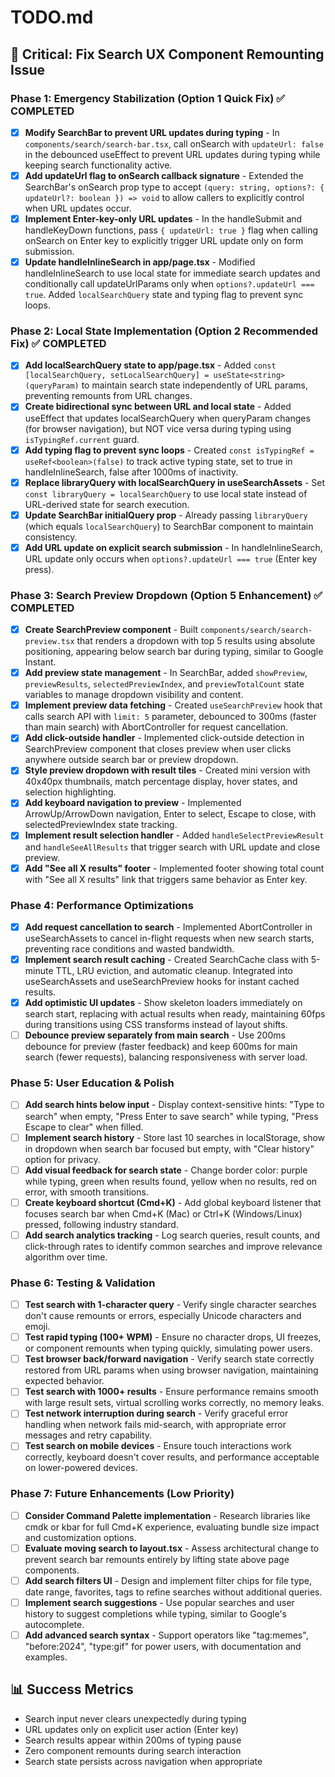 # TODO.md

## 🚨 Critical: Fix Search UX Component Remounting Issue

### Phase 1: Emergency Stabilization (Option 1 Quick Fix) ✅ COMPLETED
- [x] **Modify SearchBar to prevent URL updates during typing** - In `components/search/search-bar.tsx`, call onSearch with `updateUrl: false` in the debounced useEffect to prevent URL updates during typing while keeping search functionality active.
- [x] **Add updateUrl flag to onSearch callback signature** - Extended the SearchBar's onSearch prop type to accept `(query: string, options?: { updateUrl?: boolean }) => void` to allow callers to explicitly control when URL updates occur.
- [x] **Implement Enter-key-only URL updates** - In the handleSubmit and handleKeyDown functions, pass `{ updateUrl: true }` flag when calling onSearch on Enter key to explicitly trigger URL update only on form submission.
- [x] **Update handleInlineSearch in app/page.tsx** - Modified handleInlineSearch to use local state for immediate search updates and conditionally call updateUrlParams only when `options?.updateUrl === true`. Added `localSearchQuery` state and typing flag to prevent sync loops.

### Phase 2: Local State Implementation (Option 2 Recommended Fix) ✅ COMPLETED
- [x] **Add localSearchQuery state to app/page.tsx** - Added `const [localSearchQuery, setLocalSearchQuery] = useState<string>(queryParam)` to maintain search state independently of URL params, preventing remounts from URL changes.
- [x] **Create bidirectional sync between URL and local state** - Added useEffect that updates localSearchQuery when queryParam changes (for browser navigation), but NOT vice versa during typing using `isTypingRef.current` guard.
- [x] **Add typing flag to prevent sync loops** - Created `const isTypingRef = useRef<boolean>(false)` to track active typing state, set to true in handleInlineSearch, false after 1000ms of inactivity.
- [x] **Replace libraryQuery with localSearchQuery in useSearchAssets** - Set `const libraryQuery = localSearchQuery` to use local state instead of URL-derived state for search execution.
- [x] **Update SearchBar initialQuery prop** - Already passing `libraryQuery` (which equals `localSearchQuery`) to SearchBar component to maintain consistency.
- [x] **Add URL update on explicit search submission** - In handleInlineSearch, URL update only occurs when `options?.updateUrl === true` (Enter key press).

### Phase 3: Search Preview Dropdown (Option 5 Enhancement) ✅ COMPLETED
- [x] **Create SearchPreview component** - Built `components/search/search-preview.tsx` that renders a dropdown with top 5 results using absolute positioning, appearing below search bar during typing, similar to Google Instant.
- [x] **Add preview state management** - In SearchBar, added `showPreview`, `previewResults`, `selectedPreviewIndex`, and `previewTotalCount` state variables to manage dropdown visibility and content.
- [x] **Implement preview data fetching** - Created `useSearchPreview` hook that calls search API with `limit: 5` parameter, debounced to 300ms (faster than main search) with AbortController for request cancellation.
- [x] **Add click-outside handler** - Implemented click-outside detection in SearchPreview component that closes preview when user clicks anywhere outside search bar or preview dropdown.
- [x] **Style preview dropdown with result tiles** - Created mini version with 40x40px thumbnails, match percentage display, hover states, and selection highlighting.
- [x] **Add keyboard navigation to preview** - Implemented ArrowUp/ArrowDown navigation, Enter to select, Escape to close, with selectedPreviewIndex state tracking.
- [x] **Implement result selection handler** - Added `handleSelectPreviewResult` and `handleSeeAllResults` that trigger search with URL update and close preview.
- [x] **Add "See all X results" footer** - Implemented footer showing total count with "See all X results" link that triggers same behavior as Enter key.

### Phase 4: Performance Optimizations
- [x] **Add request cancellation to search** - Implemented AbortController in useSearchAssets to cancel in-flight requests when new search starts, preventing race conditions and wasted bandwidth.
- [x] **Implement search result caching** - Created SearchCache class with 5-minute TTL, LRU eviction, and automatic cleanup. Integrated into useSearchAssets and useSearchPreview hooks for instant cached results.
- [x] **Add optimistic UI updates** - Show skeleton loaders immediately on search start, replacing with actual results when ready, maintaining 60fps during transitions using CSS transforms instead of layout shifts.
- [ ] **Debounce preview separately from main search** - Use 200ms debounce for preview (faster feedback) and keep 600ms for main search (fewer requests), balancing responsiveness with server load.

### Phase 5: User Education & Polish
- [ ] **Add search hints below input** - Display context-sensitive hints: "Type to search" when empty, "Press Enter to save search" while typing, "Press Escape to clear" when filled.
- [ ] **Implement search history** - Store last 10 searches in localStorage, show in dropdown when search bar focused but empty, with "Clear history" option for privacy.
- [ ] **Add visual feedback for search state** - Change border color: purple while typing, green when results found, yellow when no results, red on error, with smooth transitions.
- [ ] **Create keyboard shortcut (Cmd+K)** - Add global keyboard listener that focuses search bar when Cmd+K (Mac) or Ctrl+K (Windows/Linux) pressed, following industry standard.
- [ ] **Add search analytics tracking** - Log search queries, result counts, and click-through rates to identify common searches and improve relevance algorithm over time.

### Phase 6: Testing & Validation
- [ ] **Test search with 1-character query** - Verify single character searches don't cause remounts or errors, especially Unicode characters and emoji.
- [ ] **Test rapid typing (100+ WPM)** - Ensure no character drops, UI freezes, or component remounts when typing quickly, simulating power users.
- [ ] **Test browser back/forward navigation** - Verify search state correctly restored from URL params when using browser navigation, maintaining expected behavior.
- [ ] **Test search with 1000+ results** - Ensure performance remains smooth with large result sets, virtual scrolling works correctly, no memory leaks.
- [ ] **Test network interruption during search** - Verify graceful error handling when network fails mid-search, with appropriate error messages and retry capability.
- [ ] **Test search on mobile devices** - Ensure touch interactions work correctly, keyboard doesn't cover results, and performance acceptable on lower-powered devices.

### Phase 7: Future Enhancements (Low Priority)
- [ ] **Consider Command Palette implementation** - Research libraries like cmdk or kbar for full Cmd+K experience, evaluating bundle size impact and customization options.
- [ ] **Evaluate moving search to layout.tsx** - Assess architectural change to prevent search bar remounts entirely by lifting state above page components.
- [ ] **Add search filters UI** - Design and implement filter chips for file type, date range, favorites, tags to refine searches without additional queries.
- [ ] **Implement search suggestions** - Use popular searches and user history to suggest completions while typing, similar to Google's autocomplete.
- [ ] **Add advanced search syntax** - Support operators like "tag:memes", "before:2024", "type:gif" for power users, with documentation and examples.

## 📊 Success Metrics
- Search input never clears unexpectedly during typing
- URL updates only on explicit user action (Enter key)
- Search results appear within 200ms of typing pause
- Zero component remounts during search interaction
- Search state persists across navigation when appropriate